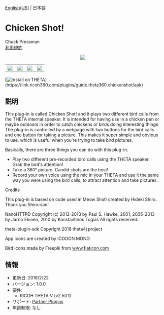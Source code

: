 [English(US)](README.md) | 日本語

# Chicken Shot!

Chuck Pressman  
[利用規約](https://community.theta360.guide/t/chicken-shot-theta-plug-in-application-common-terms-agreement/4118)

<div align="center"><img src="1.png"><table><tr><td><img src="2.png"></td><td><img src="3.png"></td><td><img src="4.png"></td><td><img src="5.png"></td></tr></table></div>

[![Install on THETA](https://assets.ricoh360.com/image/upload/v1/front/theta/install-button.svg?)](https://link.ricoh360.com/plugins/guide.theta360.chickenshot/apk)

## 説明

<div id="plugin-description">

This plug-in is called Chicken Shot! and it plays two different bird calls from the THETA internal speaker. It is intended for having use in a chicken pen or maybe outdoors in order to catch chickens or birds doing interesting things. The plug-in is controlled by a webpage with two buttons for the bird calls and one button for taking a picture. This makes it super simple and obvious to use, which is useful when you're trying to take bird pictures.  
  
Basically, there are three things you can do with this plug-in.  
  
* Play two different pre-recorded bird calls using the THETA speaker. Grab the bird's attention!
* Take a 360° picture. Candid shots are the best!
* Record your own voice using the mic in your THETA and use it the same way you were using the bird calls, to attract attention and take pictures.
  
Credits  
  
This plug-in is based on code used in Meow Shot! created by Hideki Shiro. Thank you Shiro-san!  
  
NanoHTTPD Copyright (c) 2012-2013 by Paul S. Hawke, 2001, 2005-2013 by Jarno Elonen, 2010 by Konstantinos Togias All rights reserved.  
  
theta-plugin-sdk Copyright 2018 theta4j project  
  
App icons are created by ICOOON MONO  
  
Bird icons made by Freepik from www.flaticon.com  

</div>

## 情報

- 更新日: 2019/2/22
- バージョン: 1.0.0
- 要件:
  - RICOH THETA V (v2.50.1)
- サポート: [Partner Plugins](https://community.theta360.guide/)
- 年齢制限: なし

